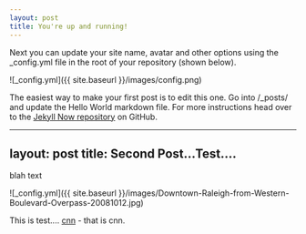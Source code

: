 ```yaml
---
layout: post
title: You're up and running!
---
```


Next you can update your site name, avatar and other options using the _config.yml file in the root of your repository (shown below).

![_config.yml]({{ site.baseurl }}/images/config.png)

The easiest way to make your first post is to edit this one. Go into /_posts/ and update the Hello World markdown file. For more instructions head over to the [Jekyll Now repository](https://github.com/barryclark/jekyll-now) on GitHub.




---
layout: post
title: Second Post...Test....
---

blah text

![_config.yml]({{ site.baseurl }}/images/Downtown-Raleigh-from-Western-Boulevard-Overpass-20081012.jpg)

This is test.... [cnn](https://www.cnn,com) - that is cnn.
